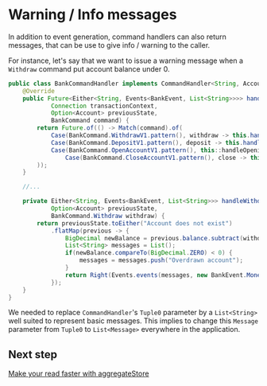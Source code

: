 # Warning / Info messages

In addition to event generation, command handlers can also return messages, that can be use to give info / warning to the caller.

For instance, let's say that we want to issue a warning message when a `Withdraw` command put account balance under 0.

```java
public class BankCommandHandler implements CommandHandler<String, Account, BankCommand, BankEvent, List<String>, Connection> {
    @Override
    public Future<Either<String, Events<BankEvent, List<String>>>> handleCommand(
            Connection transactionContext,
            Option<Account> previousState,
            BankCommand command) {
        return Future.of(() -> Match(command).of(
            Case(BankCommand.WithdrawV1.pattern(), withdraw -> this.handleWithdraw(previousState, withdraw)),
            Case(BankCommand.DepositV1.pattern(), deposit -> this.handleDeposit(previousState, deposit)),
            Case(BankCommand.OpenAccountV1.pattern(), this::handleOpening),
                Case(BankCommand.CloseAccountV1.pattern(), close -> this.handleClosing(previousState, close))
        ));
    }

    //...

    private Either<String, Events<BankEvent, List<String>>> handleWithdraw(
            Option<Account> previousState,
            BankCommand.Withdraw withdraw) {
        return previousState.toEither("Account does not exist")
            .flatMap(previous -> {
                BigDecimal newBalance = previous.balance.subtract(withdraw.amount);
                List<String> messages = List();
                if(newBalance.compareTo(BigDecimal.ZERO) < 0) {
                    messages = messages.push("Overdrawn account");
                }
                return Right(Events.events(messages, new BankEvent.MoneyWithdrawn(withdraw.account, withdraw.amount)));
            });
    }
}
```

We needed to replace `CommandHandler`'s `Tuple0` parameter by a `List<String>` well suited to represent basic messages.
This implies to change this `Message` parameter from `Tuple0` to `List<Message>` everywhere in the application.

## Next step

[Make your read faster with aggregateStore](./aggregatestore.md)